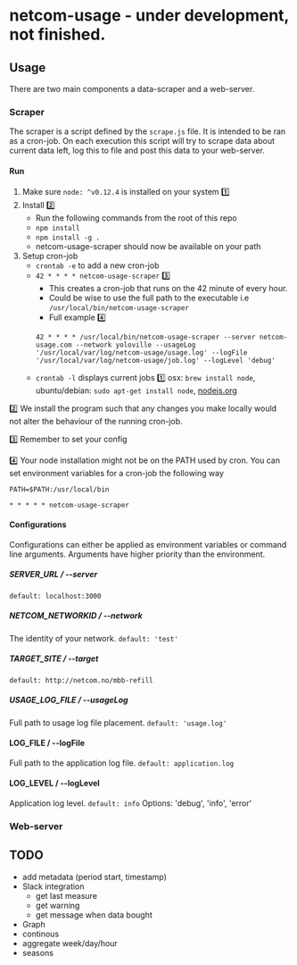 # netcom-usage - under development, not finished.

## Usage
There are two main components a data-scraper and a web-server.

### Scraper
The scraper is a script defined by the `scrape.js` file. It is intended to be ran as a cron-job. On each execution this script will try to scrape data about current data left, log this to file and post this data to your web-server.

#### Run
1. Make sure `node: ^v0.12.4` is installed on your system :one:
2. Install :two:
    - Run the following commands from the root of this repo
    - `npm install`
    - `npm install -g .`
    - netcom-usage-scraper should now be available on your path
3. Setup cron-job
    - `crontab -e` to add a new cron-job
    - `42 * * * * netcom-usage-scraper` :three:
        - This creates a cron-job that runs on the 42 minute of every hour.
        - Could be wise to use the full path to the executable i.e `/usr/local/bin/netcom-usage-scraper`
        - Full example :four:
        ````
        42 * * * * /usr/local/bin/netcom-usage-scraper --server netcom-usage.com --network yoloville --usageLog '/usr/local/var/log/netcom-usage/usage.log' --logFile '/usr/local/var/log/netcom-usage/job.log' --logLevel 'debug'
        ````
    - `crontab -l` displays current jobs
:one: osx: `brew install node`, ubuntu/debian: `sudo apt-get install node`, [nodejs.org](https://nodejs.org/download/)

:two: We install the program such that any changes you make locally would not alter the behaviour of the running cron-job.

:three: Remember to set your config

:four: Your node installation might not be on the PATH used by cron. You can set environment variables for a cron-job the following way
````
PATH=$PATH:/usr/local/bin

* * * * * netcom-usage-scraper
````

#### Configurations
Configurations can either be applied as environment variables or command line arguments. Arguments have higher priority than the environment.

##### SERVER_URL / --server
`default: localhost:3000`

##### NETCOM_NETWORKID / --network
The identity of your network.
`default: 'test'`

##### TARGET_SITE / --target
`default: http://netcom.no/mbb-refill`

##### USAGE_LOG_FILE / --usageLog
Full path to usage log file placement.
`default: 'usage.log'`

#### LOG_FILE / --logFile
Full path to the application log file.
`default: application.log`

#### LOG_LEVEL / --logLevel
Application log level.
`default: info`
Options: 'debug', 'info', 'error'

### Web-server

## TODO
- add metadata (period start, timestamp)
- Slack integration
  - get last measure
  - get warning
  - get message when data bought                  
- Graph
 - continous
 - aggregate week/day/hour
 - seasons
